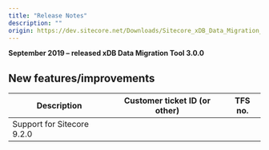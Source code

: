 ```yaml
---
title: "Release Notes"
description: ""
origin: https://dev.sitecore.net/Downloads/Sitecore_xDB_Data_Migration_Tool/3x/xDB_Data_Migration_Tool_300/Release_Notes
---
```


**September 2019 – released xDB Data Migration Tool 3.0.0**

## New features/improvements

 | Description | Customer ticket ID (or other) | TFS no. |
 | --- | --- | --- |
 | ​​Support for Sitecore 9.2.0 |  |  |